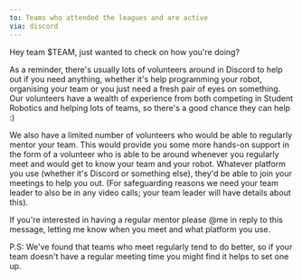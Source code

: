 ```yaml
---
to: Teams who attended the leagues and are active
via: discord
---
```


Hey team $TEAM, just wanted to check on how you're doing?

As a reminder, there's usually lots of volunteers around in Discord to help out
if you need anything, whether it's help programming your robot, organising your
team or you just need a fresh pair of eyes on something. Our volunteers have a
wealth of experience from both competing in Student Robotics and helping lots of
teams, so there's a good chance they can help :)

We also have a limited number of volunteers who would be able to regularly
mentor your team. This would provide you some more hands-on support in the form
of a volunteer who is able to be around whenever you regularly meet and would
get to know your team and your robot. Whatever platform you use (whether it's
Discord or something else), they'd be able to join your meetings to help you
out. (For safeguarding reasons we need your team leader to also be in any video
calls; your team leader will have details about this).

If you're interested in having a regular mentor please @me in reply to this
message, letting me know when you meet and what platform you use.

P.S: We've found that teams who meet regularly tend to do better, so if your
team doesn't have a regular meeting time you might find it helps to set one up.
